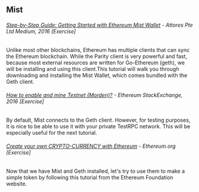 ## Mist

###### [Step-by-Step Guide: Getting Started with Ethereum Mist Wallet](https://medium.com/@attores/step-by-step-guide-getting-started-with-ethereum-mist-wallet-772a3cc99af4) - Attores Pte Ltd Medium, 2016 \[Exercise\]

Unlike most other blockchains, Ethereum has multiple clients that can sync the Ethereum blockchain.  While the Parity client is very powerful and fast, because most external resources are written for Go-Ethereum \(geth\), we will be installing and using this client.This tutorial will walk you through downloading and installing the Mist Wallet, which comes bundled with the Geth client.

###### [How to enable and mine Testnet \(Morden\)?](https://ethereum.stackexchange.com/questions/3380/how-to-enable-and-mine-testnet-morden) - Ethereum StackExchange, 2016 \[Exercise\]

By default, Mist connects to the Geth client.  However, for testing purposes, it is nice to be able to use it with your private TestRPC network.  This will be especially useful for the next tutorial.

###### [Create your own CRYPTO-CURRENCY with Ethereum](https://ethereum.org/token) - Ethereum.org \[Exercise\]

Now that we have Mist and Geth installed, let's try to use them to make a simple token by following this tutorial from the Ethereum Foundation website.

